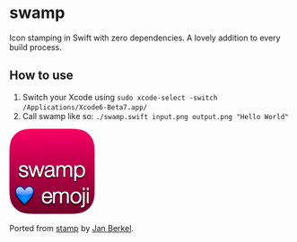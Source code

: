 # swamp

Icon stamping in Swift with zero dependencies. A lovely addition to every build
process.

## How to use

1. Switch your Xcode using `sudo xcode-select -switch /Applications/Xcode6-Beta7.app/`
2. Call swamp like so: `./swamp.swift input.png output.png "Hello World"`

<img src="./example.png">

Ported from [stamp](https://github.com/jberkel/stamp) by [Jan
Berkel](https://github.com/jberkel).
